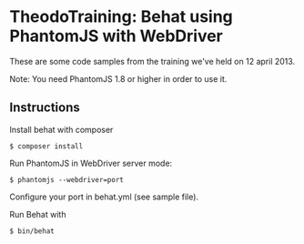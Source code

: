TheodoTraining: Behat using PhantomJS with WebDriver
=====================================================

These are some code samples from the training we've held on 12 april 2013.

Note: You need PhantomJS 1.8 or higher in order to use it.

Instructions
------------

Install behat with composer
```
$ composer install
```

Run PhantomJS in WebDriver server mode:
```
$ phantomjs --webdriver=port
```

Configure your port in behat.yml (see sample file).

Run Behat with
```
$ bin/behat
```

